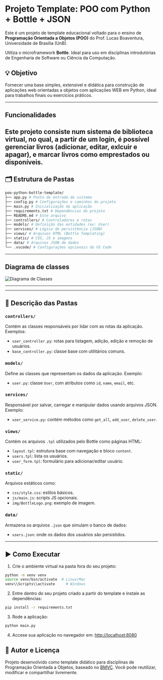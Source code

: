 # Projeto Template: POO com Python + Bottle + JSON

Este é um projeto de template educacional voltado para o ensino de **Programação Orientada a Objetos (POO)** do Prof. Lucas Boaventura, Universidade de Brasília (UnB).

Utiliza o microframework **Bottle**. Ideal para uso em disciplinas introdutórias de Engenharia de Software ou Ciência da Computação.

## 💡 Objetivo

Fornecer uma base simples, extensível e didática para construção de aplicações web orientadas a objetos com aplicações WEB em Python, ideal para trabalhos finais ou exercícios práticos.

---
## Funcionalidades
Este projeto consiste num sistema de biblioteca virtual, no qual, a partir de um login, é possível gerenciar livros (adicionar, editar, exlcuir e apagar), e marcar livros como emprestados ou disponíveis. 
---

## 🗂 Estrutura de Pastas

```bash
poo-python-bottle-template/
├── app.py # Ponto de entrada do sistema
├── config.py # Configurações e caminhos do projeto
├── main.py # Inicialização da aplicação
├── requirements.txt # Dependências do projeto
├── README.md # Este arquivo
├── controllers/ # Controladores e rotas
├── models/ # Definição das entidades (ex: User)
├── services/ # Lógica de persistência (JSON)
├── views/ # Arquivos HTML (Bottle Templating)
├── static/ # CSS, JS e imagens
├── data/ # Arquivos JSON de dados
└── .vscode/ # Configurações opcionais do VS Code
```
---
## Diagrama de classes

![Diagrama de Classes](A_UML_class_diagram_of_a_library_management_system.png)

---

---

## 📁 Descrição das Pastas

### `controllers/`
Contém as classes responsáveis por lidar com as rotas da aplicação. Exemplos:
- `user_controller.py`: rotas para listagem, adição, edição e remoção de usuários.
- `base_controller.py`: classe base com utilitários comuns.

### `models/`
Define as classes que representam os dados da aplicação. Exemplo:
- `user.py`: classe `User`, com atributos como `id`, `name`, `email`, etc.

### `services/`
Responsável por salvar, carregar e manipular dados usando arquivos JSON. Exemplo:
- `user_service.py`: contém métodos como `get_all`, `add_user`, `delete_user`.

### `views/`
Contém os arquivos `.tpl` utilizados pelo Bottle como páginas HTML:
- `layout.tpl`: estrutura base com navegação e bloco `content`.
- `users.tpl`: lista os usuários.
- `user_form.tpl`: formulário para adicionar/editar usuário.

### `static/`
Arquivos estáticos como:
- `css/style.css`: estilos básicos.
- `js/main.js`: scripts JS opcionais.
- `img/BottleLogo.png`: exemplo de imagem.

### `data/`
Armazena os arquivos `.json` que simulam o banco de dados:
- `users.json`: onde os dados dos usuários são persistidos.

---

## ▶️ Como Executar

1. Crie o ambiente virtual na pasta fora do seu projeto:
```bash
python -m venv venv
source venv/bin/activate  # Linux/Mac
venv\\Scripts\\activate     # Windows
```

2. Entre dentro do seu projeto criado a partir do template e instale as dependências:
```bash
pip install -r requirements.txt
```

3. Rode a aplicação:
```bash
python main.py
```

4. Accese sua aplicação no navegador em: [http://localhost:8080](http://localhost:8080)

## 🧠 Autor e Licença
Projeto desenvolvido como template didático para disciplinas de Programação Orientada a Objetos, baseado no [BMVC](https://github.com/hgmachine/bmvc_start_from_this).
Você pode reutilizar, modificar e compartilhar livremente.
